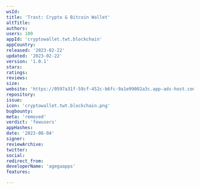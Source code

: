 ```yaml
---
wsId: 
title: 'Trast: Crypto & Bitcoin Wallet'
altTitle: 
authors: 
users: 100
appId: 'cryptowallet.twt.blockchain'
appCountry: 
released: '2023-02-22'
updated: '2023-02-22'
version: '1.0.1'
stars: 
ratings: 
reviews: 
size: 
website: 'https://0597a31f-59cf-452c-b6fc-9a1e99002a3c.app-ads-host.com/app-ads.txt'
repository: 
issue: 
icon: 'cryptowallet.twt.blockchain.png'
bugbounty: 
meta: 'removed'
verdict: 'fewusers'
appHashes: 
date: '2023-08-04'
signer: 
reviewArchive: 
twitter: 
social: 
redirect_from: 
developerName: 'agegaapps'
features: 

---
```


